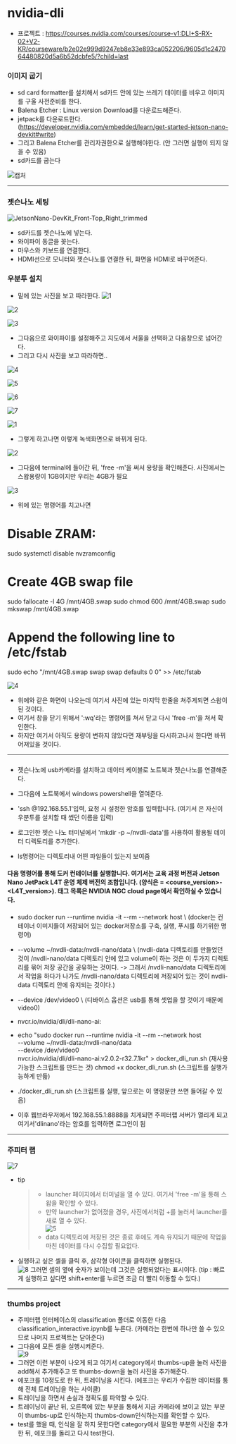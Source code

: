 # nvidia-dli  
- 프로젝트 : https://courses.nvidia.com/courses/course-v1:DLI+S-RX-02+V2-KR/courseware/b2e02e999d9247eb8e33e893ca052206/9605d1c247064480820d5a6b52dcbfe5/?child=last

### 이미지 굽기
   - sd card formatter를 설치해서 sd카드 안에 있는 쓰레기 데이터를 비우고 이미지를 구울 사전준비를 한다.
   - Balena Etcher   :  Linux version Download를 다운로드해준다.
   - jetpack를 다운로드한다. (https://developer.nvidia.com/embedded/learn/get-started-jetson-nano-devkit#write)
   - 그리고 Balena Etcher를 관리자권한으로 실행해야한다. (안 그러면 실행이 되지 않을 수 있음)
   - sd카드를 굽는다

![캡처](https://user-images.githubusercontent.com/102521625/200294742-1785544a-27cd-4e3c-9fef-e60e707603c7.PNG)  

--------------------------------------------------------------------------------------------------------------  

### 젯슨나노 세팅
![JetsonNano-DevKit_Front-Top_Right_trimmed](https://user-images.githubusercontent.com/102521625/202900456-005377c2-0674-40cf-9021-8afcf58be629.jpg)
   - sd카드를 젯슨나노에 넣는다.
   - 와이파이 동글을 꽂는다.
   - 마우스와 키보드를 연결한다.
   - HDMI선으로 모니터와 젯슨나노를 연결한 뒤, 화면을 HDMI로 바꾸어준다.  

### 우분투 설치
  
  - 밑에 있는 사진을 보고 따라한다.
![1](https://user-images.githubusercontent.com/102521625/202900860-abde7082-e4ee-447f-8951-42ccd806a3a7.jpg)
  
![2](https://user-images.githubusercontent.com/102521625/202900889-0b449bd3-ca49-436f-9869-73f519c015bd.jpg)  

![3](https://user-images.githubusercontent.com/102521625/202900903-07e9b0f2-b8cf-4295-8552-04b5f1b9ad72.jpg)
  
- 그다음으로 와이파이를 설정해주고 지도에서 서울을 선택하고 다음창으로 넘어간다. 
- 그리고 다시 사진을 보고 따라하면.. 
  
![4](https://user-images.githubusercontent.com/102521625/202901012-bb1f3b66-37ef-4a2c-89e9-3c9c15f30eb4.jpg)
  
![5](https://user-images.githubusercontent.com/102521625/202901038-4b763891-a7ba-4066-9442-2e5f9a245373.jpg)
  
![6](https://user-images.githubusercontent.com/102521625/202901055-f861af5d-3f40-4ea7-ab65-acb557f2ccc7.jpg)
  
![7](https://user-images.githubusercontent.com/102521625/202901064-998fa51b-41af-4df2-acd1-e3fe7d4821e6.jpg)
  
  
![1](https://user-images.githubusercontent.com/102521625/202901130-1220753e-109a-4f1f-8412-8c4b4ee902fd.jpg)
  
- 그렇게 하고나면 이렇게 녹색화면으로 바뀌게 된다.
  
  
![2](https://user-images.githubusercontent.com/102521625/202901261-e404a9e2-54b1-4566-b455-5c5202bff301.jpg)  
- 그다음에 terminal에 들어간 뒤, 'free -m'을 써서 용량을 확인해준다. 사진에서는 스왑용량이 1GB이지만 우리는 4GB가 필요
  
![3](https://user-images.githubusercontent.com/102521625/202901460-4673a559-c05d-4d8d-bf11-5e20e31bd9e6.jpg)
- 위에 있는 명령어를 치고나면  
# Disable ZRAM:
sudo systemctl disable nvzramconfig

# Create 4GB swap file
sudo fallocate -l 4G /mnt/4GB.swap
sudo chmod 600 /mnt/4GB.swap
sudo mkswap /mnt/4GB.swap

# Append the following line to /etc/fstab
sudo echo "/mnt/4GB.swap swap swap defaults 0 0" >> /etc/fstab


![4](https://user-images.githubusercontent.com/102521625/202901583-06260127-467e-4a9b-a759-f88843453c87.jpg)
- 위에와 같은 화면이 나오는데 여기서 사진에 있는 마지막 한줄을 쳐주게되면 스왑이 된 것이다.  
- 여기서 창을 닫기 위해서 ':wq'라는 명령어를 쳐서 닫고 다시 'free -m'을 쳐서 확인한다.  
- 하지만 여기서 아직도 용량이 변하지 않았다면 재부팅을 다시하고나서 한다면 바뀌어져있을 것이다.

---------------------------------------------------------------------------------  
### 

- 젯슨나노에 usb카메라를 설치하고 데이터 케이블로 노트북과 젯슨나노를 연결해준다.  
- 그다음에 노트북에서 windows powershell을 열여준다.  
- 'ssh <username>@192.168.55.1'입력, 요청 시 설정한 암호를 입력합니다.  (여기서 <username>은 자신이 우분투를 설치할 때 썼던 이름을 입력)  
- 로그인한 젯슨 나노 터미널에서 'mkdir -p ~/nvdli-data'를 사용하여 활용될 데이터 디렉토리를 추가한다.  
  
- ls명령어는 디렉토리내 어떤 파일들이 있는지 보여줌
  
#### 다음 명령어를 통해 도커 컨테이너를 실행합니다. 여기서<tag>는 교육 과정 버전과 Jetson Nano JetPack L4T 운영 체제 버전의 조합입니다. (양식은 <tag> = <course_version>-<L4T_version>). 태그 목록은 NVIDIA NGC cloud page에서 확인하실 수 있습니다.  
     

- sudo docker run --runtime nvidia -it --rm --network host \    (docker는 컨테이너 이미지들이 저장되어 있는 docker저장소를 구축, 실행, 푸시를 하기위한 명령어)
- --volume ~/nvdli-data:/nvdli-nano/data \    (nvdli-data 디렉토리를 만들었던 것이 /nvdli-nano/data 디렉토리 안에 있고 volume이 하는 것은 이 두가지 디렉토리를 묶어 저장 공간을 공유하는 것이다. -> 그래서 /nvdli-nano/data 디렉토리에서 작업을 하다가 나가도 /nvdli-nano/data 디렉토리에 저장되어 있는 것이 nvdli-data 디렉토리 안에 유지되는 것이다.)
- --device /dev/video0 \     (디바이스 옵션은 usb를 통해 셋업을 할 것이기 때문에 video0)
-  nvcr.io/nvidia/dli/dli-nano-ai:<tag>
  
   
 - echo "sudo docker run --runtime nvidia -it --rm --network host \
    --volume ~/nvdli-data:/nvdli-nano/data \
    --device /dev/video0 \
    nvcr.io/nvidia/dli/dli-nano-ai:v2.0.2-r32.7.1kr" > docker_dli_run.sh    (재사용 가능한 스크립트를 만드는 것)
    chmod +x docker_dli_run.sh   (스크립트를 실행가능하게 만듦)
 -  ./docker_dli_run.sh   (스크립트를 실행,  앞으로는 이 명령문만 쓰면 들어갈 수 있음)  
     
 - 이후 웹브라우저에서 192.168.55.1:8888을 치게되면 주피터랩 서버가 열리게 되고 여기서'dlinano'라는 암호를 입력하면 로그인이 됨  
   
 --------------------------------------------------------------------------------------------------  
 ### 주피터 랩  
   
 ![7](https://user-images.githubusercontent.com/102521625/202904282-5d5a69d0-2455-4adc-b5ff-4d0793082f17.png)
  
   
 - tip 
   > - launcher 페이지에서 터미널을 열 수 있다. 여기서 'free -m'을 통해 스왑을 확인할 수 있다.  
   > - 만약 launcher가 없어졌을 경우, 사진에서처럼 +를 눌러서 launcher를 새로 열 수 있다.  
   > ![5](https://user-images.githubusercontent.com/102521625/202903598-8af0564e-4318-4e3f-8aba-46fb856fe60f.jpg)  
   > - data 디렉토리에 저장된 것은 종료 후에도 계속 유지되기 때문에 작업을 마친 데이터를 다시 수집할 필요없다.  
     
 - 실행하고 싶은 셀을 클릭 후, 삼각형 아이콘을 클릭하면 실행된다.  
   ![8](https://user-images.githubusercontent.com/102521625/202904311-b0e5c219-8ae1-4952-939c-8db7cdf631f9.png)
   그러면 셀의 옆에 숫자가 보이는데 그것은 실행되었다는 표시이다.  (tip : 빠르게 실행하고 싶다면 shift+enter를 누르면 조금 더 빨리 이동할 수 있다.)

----------------------------------------------------------------------------------------------------------  
 ### thumbs project  
 
- 주피터랩 인터페이스의 classification 폴더로 이동한 다음 classification_interactive.ipynb를 누른다.  (카메라는 한번에 하나만 쓸 수 있으므로 나머지 프로젝트는 닫아준다)  
- 그다음에 모든 셀을 실행시켜준다.  
![9](https://user-images.githubusercontent.com/102521625/202906012-739d38b9-ed21-45d1-a70c-cb8dc4bcc3bb.png)  
- 그러면 이런 부분이 나오게 되고 여기서 category에서 thumbs-up을 눌러 사진을 add해서 추가해주고 또 thumbs-down을 눌러 사진을 추가해준다.  
- 에포크를 10정도로 한 뒤, 트레이닝을 시킨다.  (에포크는 우리가 수집한 데이터를 통해 전체 트레이닝을 하는 사이클)  
- 트레이닝을 하면서 손실과 정확도를 파악할 수 있다.  
- 트레이닝이 끝난 뒤, 오른쪽에 있는 부분을 통해서 지금 카메라에 보이고 있는 부분이 thumbs-up로 인식하는지 thumbs-down인식하는지를 확인할 수 있다.  
- test를 했을 때, 인식을 잘 하지 못한다면 category에서 필요한 부분의 사진을 추가한 뒤, 에포크를 돌리고 다시 test한다. 


